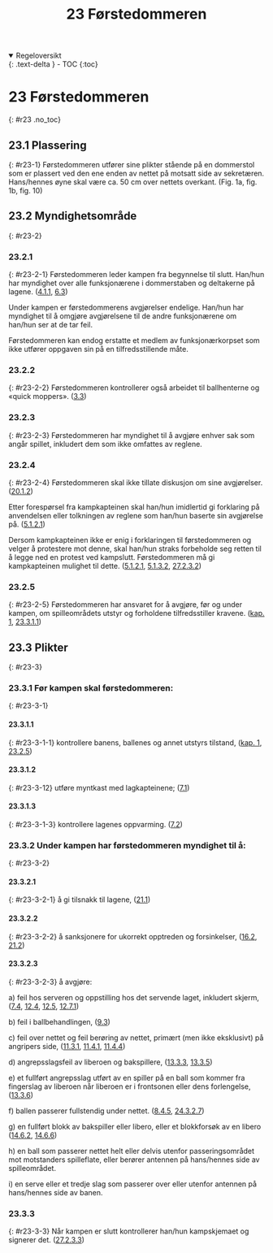 ﻿---
title: 23 Førstedommeren
parent: Kapittel 8 - Dommerne
---
<details open markdown="block">
  <summary>
    Regeloversikt
  </summary>
  {: .text-delta }
- TOC
{:toc}
</details>

# 23 Førstedommeren
{: #r23 .no_toc}

## 23.1 Plassering
{: #r23-1}
Førstedommeren utfører sine plikter stående på en dommerstol som er plassert ved den 
ene enden av nettet på motsatt side av sekretæren. Hans/hennes øyne skal være ca. 50 
cm over nettets overkant. 
(Fig. 1a, fig. 1b, fig. 10)

## 23.2 Myndighetsområde
{: #r23-2}

### 23.2.1
{: #r23-2-1}
Førstedommeren leder kampen fra begynnelse til slutt. Han/hun har myndighet over alle 
funksjonærene i dommerstaben og deltakerne på lagene.
([4.1.1](../para4/#r4-1-1), [6.3](../para6/#r6-3))

Under kampen er førstedommerens avgjørelser endelige. Han/hun har myndighet til å 
omgjøre avgjørelsene til de andre funksjonærene om han/hun ser at de tar feil.

Førstedommeren kan endog erstatte et medlem av funksjonærkorpset som ikke utfører 
oppgaven sin på en tilfredsstillende måte.

### 23.2.2
{: #r23-2-2}
Førstedommeren kontrollerer også arbeidet til ballhenterne og «quick moppers».
([3.3](../para3/#r3-3))

### 23.2.3
{: #r23-2-3}
Førstedommeren har myndighet til å avgjøre enhver sak som angår spillet, inkludert 
dem som ikke omfattes av reglene.

### 23.2.4
{: #r23-2-4}
Førstedommeren skal ikke tillate diskusjon om sine avgjørelser.
([20.1.2](../para20/#r20-1-2))

Etter forespørsel fra kampkapteinen skal han/hun imidlertid gi forklaring på 
anvendelsen eller tolkningen av reglene som han/hun baserte sin avgjørelse på.
([5.1.2.1](../para5/#r5-1-2-1))

Dersom kampkapteinen ikke er enig i forklaringen til førstedommeren og velger å 
protestere mot denne, skal han/hun straks forbeholde seg retten til å legge ned en protest 
ved kampslutt. Førstedommeren må gi kampkapteinen mulighet til dette.
([5.1.2.1](../para5/#r5-1-2-1), [5.1.3.2](../para5/#r5-1-3-2), [27.2.3.2](../para27/#r27-2-3-2))

### 23.2.5
{: #r23-2-5}
Førstedommeren har ansvaret for å avgjøre, før og under kampen, om spilleområdets 
utstyr og forholdene tilfredsstiller kravene. 
([kap. 1](../kap1/), [23.3.1.1](../para23/#r23-3-1-1))

## 23.3 Plikter
{: #r23-3}

### 23.3.1 Før kampen skal førstedommeren:
{: #r23-3-1}

#### 23.3.1.1
{: #r23-3-1-1}
kontrollere banens, ballenes og annet utstyrs tilstand, 
([kap. 1](../kap1/), [23.2.5](#r23-2-5))

#### 23.3.1.2
{: #r23-3-12}
utføre myntkast med lagkapteinene;
([7.1](../para7/#r7-1))

#### 23.3.1.3
{: #r23-3-1-3}
kontrollere lagenes oppvarming.
([7.2](../para7/#r7-2))

### 23.3.2 Under kampen har førstedommeren myndighet til å:
{: #r23-3-2}

#### 23.3.2.1
{: #r23-3-2-1}
å gi tilsnakk til lagene,
([21.1](../para21/#r21-1))

#### 23.3.2.2
{: #r23-3-2-2}
å sanksjonere for ukorrekt opptreden og forsinkelser,
([16.2](../para16/#r16-2), [21.2](../para21/#r21-2))

#### 23.3.2.3
{: #r23-3-2-3}
å avgjøre:

a) feil hos serveren og oppstilling hos det servende laget, inkludert skjerm,
([7.4](../para7/#r7-4), [12.4](../para12/#r12-4), [12.5](../para12/#r12-5), [12.7.1](../para12/#r12-7-1))

b) feil i ballbehandlingen,
([9.3](../para9/#r9-3))

c) feil over nettet og feil berøring av nettet, primært (men ikke eksklusivt) på 
angripers side,
([11.3.1](../para11/#r11-3-1), [11.4.1](../para11/#r11-4-1), [11.4.4](../para11/#r11-4-4)) 

d) angrepsslagsfeil av liberoen og bakspillere,
([13.3.3](../para13/#r13-3-3), [13.3.5](../para13/#r13-3-5)) 

e) et fullført angrepsslag utført av en spiller på en ball som kommer fra fingerslag av 
liberoen når liberoen er i frontsonen eller dens forlengelse,
([13.3.6](../para13/#r13-3-6))

f) ballen passerer fullstendig under nettet.
([8.4.5](../para8/#r8-4-5), [24.3.2.7](../para24/#r24-3-2-7))

g) en fullført blokk av bakspiller eller libero, eller et blokkforsøk av en libero
([14.6.2](../para14/#r14-6-2), [14.6.6](../para14/#r14-6-6)) 

h) en ball som passerer nettet helt eller delvis utenfor passeringsområdet mot motstanders 
spilleflate, eller berører antennen på hans/hennes side av spilleområdet.

i) en serve eller et tredje slag som passerer over eller utenfor antennen på hans/hennes 
side av banen.

### 23.3.3
{: #r23-3-3}
Når kampen er slutt kontrollerer han/hun kampskjemaet og signerer det. 
([27.2.3.3](../para27/#r27-2-3-3))
